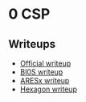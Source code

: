 # 0 CSP

## Writeups

* [Official writeup](https://www.nzeros.me/2023/08/08/securinets%20quasl%202k23/)
* [BI0S writeup](https://blog.bi0s.in/2023/08/07/Web/0_CSP-Securinets-Quals2023/)
* [ARESx writeup](https://siunam321.github.io/ctf/Securinets-CTF-Quals-2023/)
* [Hexagon writeup](https://log-s.xyz/posts/securinets-quals-2023/)

